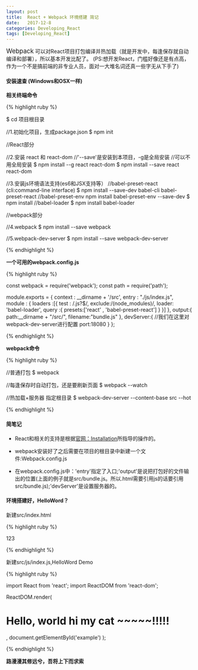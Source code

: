 ```yaml
---
layout: post
title:  React + Webpack 环境搭建 简记
date:   2017-12-8
categories: Developing_React
tags: [Developing_React]
---
```

<big>Webpack</big> 可以对React项目打包编译并热加载（就是开发中，每逢保存就自动编译和部署），所以基本开发比配了。
(PS:想开发React，门槛好像还是有点高，作为一个不是搞前端的非专业人员，面对一大堆名词还真一些字无从下手了)

#### 安装速查 (Windows和OSX一样)

**相关终端命令**

{% highlight ruby %}

$ cd 项目根目录

//1.初始化项目，生成package.json
$ npm init

//React部分

//2.安装 react 和 react-dom
//'--save'是安装到本项目，-g是全局安装
//可以不用全局安装
$ npm install --g react react-dom
$ npm install --save react react-dom

//3.安装js环境语法支持(es6和JSX支持等）
//babel-preset-react (cli:command-line interface)
$ npm install --save-dev babel-cli babel-preset-react
//babel-preset-env
npm install babel-preset-env --save-dev
$ npm install
//babel-loader
$ npm install babel-loader

//webpack部分

//4.webpack
$ npm install --save webpack

//5.webpack-dev-server
$ npm install --save webpack-dev-server

{% endhighlight %}

**一个可用的webpack.config.js**

{% highlight ruby %}

const webpack = require('webpack');
const path = require('path');

module.exports = {
  context : __dirname + '/src',
  entry   : "./js/index.js",
  module  : {
    loaders   :[{
      test : /.js?$/,
      exclude:/(node_modules)/,
      loader: 'babel-loader',
      query :{
        presets:['react' , 'babel-preset-react']
      }
    }]
  },
  output:{
    path:__dirname + "/src/",
    filename:"bundle.js"
  },
  devServer:{
    //我们在这里对webpack-dev-server进行配置
    port:18080
  }
};

{% endhighlight %}

**webpack命令**

{% highlight ruby %}

//普通打包
$ webpack

//每逢保存时自动打包，还是要刷新页面
$ webpack --watch

//热加载+服务器 指定根目录
$ webpack-dev-server --content-base src --hot

{% endhighlight %}

#### 简笔记

* React和相关的支持是根据[官网：Installation](https://reactjs.org/docs/installation.html)所指导的操作的。

* webpack安装好了之后需要在项目的根目录中新建一个文件:Webpack.config.js

* 在webpack.config.js中：'entry'指定了入口;'output'是说把打包好的文件输出的位置(上面的例子就是src/bundle.js。所以.html需要引用js的话要引用src/bundle.js);'devServer'是设置服务器的。

#### 环境搭建好，HelloWord？

新建src/index.html

{% highlight ruby %}

<div id="example">123</div>
<script type="text/javascript" src="bundle.js">
</script>

{% endhighlight %}

新建src/js/index.js,HelloWord Demo

{% highlight ruby %}

import React from 'react';
import ReactDOM from 'react-dom';

ReactDOM.render(
   <h1>Hello, world hi my cat ~~~~~!!!!!</h1>,
   document.getElementById('example')
 );

{% endhighlight %}



__路漫漫其修远兮，吾将上下而求索__

